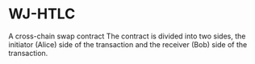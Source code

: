 # WJ-HTLC
A cross-chain swap contract
The contract is divided into two sides, the initiator (Alice) side of the transaction and the receiver (Bob) side of the transaction.
